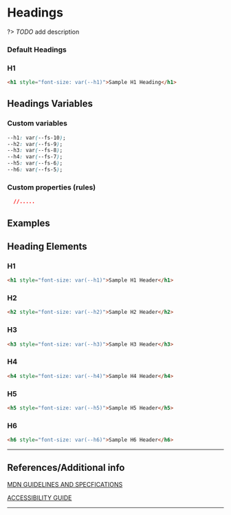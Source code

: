 # Headings

?&gt;  _TODO_ add description

### Default Headings

### H1

```html preview
<h1 style="font-size: var(--h1)">Sample H1 Heading</h1>
```


## Headings Variables

### Custom variables

```css
--h1: var(--fs-10);
--h2: var(--fs-9);
--h3: var(--fs-8);
--h4: var(--fs-7);
--h5: var(--fs-6);
--h6: var(--fs-5);
```

### Custom properties (rules)

```css
  //.....
```

## Examples


## Heading Elements

### H1

```html preview
<h1 style="font-size: var(--h1)">Sample H1 Header</h1>
```

### H2

```html preview
<h2 style="font-size: var(--h2)">Sample H2 Header</h2>
```

### H3

```html preview
<h3 style="font-size: var(--h3)">Sample H3 Header</h3>
```

### H4

```html preview
<h4 style="font-size: var(--h4)">Sample H4 Header</h4>
```

### H5

```html preview
<h5 style="font-size: var(--h5)">Sample H5 Header</h5>
```

### H6

```html preview
<h6 style="font-size: var(--h6)">Sample H6 Header</h6>

```

----
## References/Additional info


[MDN GUIDELINES AND SPECFICATIONS]()

[ACCESSIBILITY GUIDE]()

----
